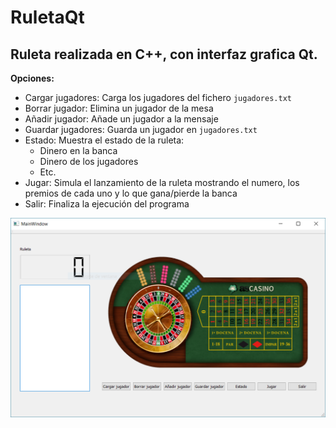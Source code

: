 # RuletaQt

## Ruleta realizada en C++, con interfaz grafica Qt.

**Opciones:**

* Cargar jugadores: Carga los jugadores del fichero ```jugadores.txt```
* Borrar jugador: Elimina un jugador de la mesa
* Añadir jugador: Añade un jugador a la mensaje
* Guardar jugadores: Guarda un jugador en ```jugadores.txt```
* Estado: Muestra el estado de la ruleta:
     * Dinero en la banca
     * Dinero de los jugadores
     * Etc.
* Jugar: Simula el lanzamiento de la ruleta mostrando el numero, los premios de cada uno y lo que gana/pierde la banca
* Salir: Finaliza la ejecución del programa


    
![Ruleta](/ruleta.PNG)
